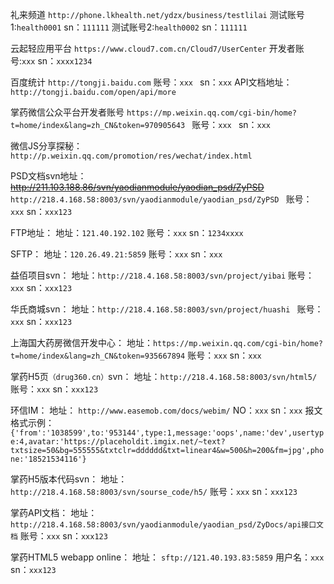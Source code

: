 礼来频道
`http://phone.lkhealth.net/ydzx/business/testlilai`
测试账号1:`health0001`
sn：`111111`
测试账号2:`health0002`
sn：`111111`

云起轻应用平台
`https://www.cloud7.com.cn/Cloud7/UserCenter`
开发者账号:`xxx`
sn：`xxxx1234`

百度统计
`http://tongji.baidu.com`
账号：`xxx `
sn：`xxx`
API文档地址：`http://tongji.baidu.com/open/api/more`

掌药微信公众平台开发者账号
`https://mp.weixin.qq.com/cgi-bin/home?t=home/index&lang=zh_CN&token=970905643 `
账号：`xxx `
sn：`xxx`

微信JS分享探秘：
`http://p.weixin.qq.com/promotion/res/wechat/index.html `

PSD文档svn地址：
~~http://211.103.188.86/svn/yaodianmodule/yaodian_psd/ZyPSD~~
`http://218.4.168.58:8003/svn/yaodianmodule/yaodian_psd/ZyPSD `
账号：`xxx`
sn：`xxx123`

FTP地址：
地址：`121.40.192.102`
账号：`xxx`
sn：`1234xxxx`

SFTP：
地址：`120.26.49.21:5859`
账号：`xxx`
sn：`xxx`

益佰项目svn：
地址：`http://218.4.168.58:8003/svn/project/yibai`
账号：`xxx`
sn：`xxx123`

华氏商城svn：
地址：`http://218.4.168.58:8003/svn/project/huashi `
账号：`xxx`
sn：`xxx123`

上海国大药房微信开发中心：
地址：`https://mp.weixin.qq.com/cgi-bin/home?t=home/index&lang=zh_CN&token=935667894`
账号：`xxx`
sn：`xxx`

掌药H5页`（drug360.cn）`svn：
地址：`http://218.4.168.58:8003/svn/html5/`
账号：`xxx`
sn：`xxx123`

环信IM：
地址： `http://www.easemob.com/docs/webim/`
NO：`xxx`
sn：`xxx`
报文格式示例：`{'from':'1038599',to:'953144',type:1,message:'oops',name:'dev',usertype:4,avatar:'https://placeholdit.imgix.net/~text?txtsize=50&bg=555555&txtclr=dddddd&txt=linear4&w=500&h=200&fm=jpg',phone:'18521534116'}`

掌药H5版本代码svn：
地址： `http://218.4.168.58:8003/svn/sourse_code/h5/`
账号：`xxx`
sn：`xxx123`

掌药API文档：
地址： `http://218.4.168.58:8003/svn/yaodianmodule/yaodian_psd/ZyDocs/api接口文档`
账号：`xxx`
sn：`xxx123`

掌药HTML5 webapp online：
地址： `sftp://121.40.193.83:5859`
用户名：`xxx`
sn：`xxx123`
